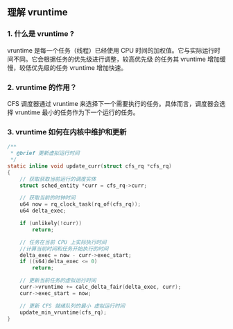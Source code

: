 ## 理解 vruntime


### 1. 什么是 vruntime ?
vruntime 是每一个任务（线程）已经使用 CPU 时间的加权值。它与实际运行时间不同。它会根据任务的优先级进行调整，较高优先级
的任务其 vruntime 增加缓慢，较低优先级的任务 vruntime 增加快速。

### 2. vruntime 的作用？
CFS 调度器通过 vruntime 来选择下一个需要执行的任务。具体而言，调度器会选择 vruntime 最小的任务作为下一个运行的任务。


### 3. vruntime 如何在内核中维护和更新

```c
/**
 * @brief 更新虚拟运行时间
 */
static inline void update_curr(struct cfs_rq *cfs_rq)
{
    // 获取获取当前运行的调度实体
    struct sched_entity *curr = cfs_rq->curr;

    // 获取当前的时钟时间
    u64 now = rq_clock_task(rq_of(cfs_rq));
    u64 delta_exec;

    if (unlikely(!curr))
        return;

    // 任务在当前 CPU 上实际执行时间
    //计算当前时间和任务开始执行的时间
    delta_exec = now - curr->exec_start;
    if ((s64)delta_exec <= 0)
        return;

    // 更新当前任务的虚拟运行时间
    curr->vruntime += calc_delta_fair(delta_exec, curr);
    curr->exec_start = now;

    // 更新 CFS 就绪队列的最小 虚拟运行时间
    update_min_vruntime(cfs_rq);
}
```
